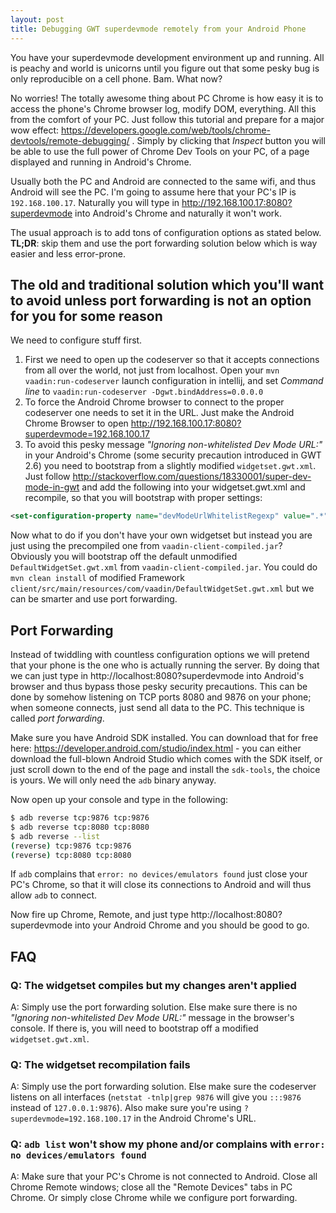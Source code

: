 ```yaml
---
layout: post
title: Debugging GWT superdevmode remotely from your Android Phone
---
```


You have your superdevmode development environment up and running. All is peachy and world is unicorns until you figure out that some pesky bug is only reproducible on a cell phone. Bam. What now?

No worries! The totally awesome thing about PC Chrome is how easy it is to access the phone's Chrome browser log, modify DOM, everything. All this from the comfort of your PC. Just follow this tutorial and prepare for a major wow effect: https://developers.google.com/web/tools/chrome-devtools/remote-debugging/ . Simply by clicking that *Inspect* button you will be able to use the full power of Chrome Dev Tools on your PC, of a page displayed and running in Android's Chrome.

Usually both the PC and Android are connected to the same wifi, and thus Android will see the PC. I'm going to assume here that your PC's IP is `192.168.100.17`. Naturally you will type in http://192.168.100.17:8080?superdevmode into Android's Chrome and naturally it won't work.

The usual approach is to add tons of configuration options as stated below. **TL;DR**: skip them and use the port forwarding solution below which is way easier and less error-prone.

## The old and traditional solution which you'll want to avoid unless port forwarding is not an option for you for some reason

We need to configure stuff first.

1. First we need to open up the codeserver so that it accepts connections from all over the world, not just from localhost. Open your `mvn vaadin:run-codeserver` launch configuration in intellij, and set *Command line* to `vaadin:run-codeserver -Dgwt.bindAddress=0.0.0.0`
2. To force the Android Chrome browser to connect to the proper codeserver one needs to set it in the URL. Just make the Android Chrome Browser to open http://192.168.100.17:8080?superdevmode=192.168.100.17
3. To avoid this pesky message *"Ignoring non-whitelisted Dev Mode URL:"* in your Android's Chrome (some security precaution introduced in GWT 2.6) you need to bootstrap from a slightly modified `widgetset.gwt.xml`. Just follow http://stackoverflow.com/questions/18330001/super-dev-mode-in-gwt and add the following into your widgetset.gwt.xml and recompile, so that you will bootstrap with proper settings:
```xml
<set-configuration-property name="devModeUrlWhitelistRegexp" value=".*" />
```

Now what to do if you don't have your own widgetset but instead you are just using the precompiled one from `vaadin-client-compiled.jar`? Obviously you will bootstrap off the default unmodified `DefaultWidgetSet.gwt.xml` from `vaadin-client-compiled.jar`. You could do `mvn clean install` of modified Framework `client/src/main/resources/com/vaadin/DefaultWidgetSet.gwt.xml` but we can be smarter and use port forwarding.

## Port Forwarding

Instead of twiddling with countless configuration options we will pretend that your phone is the one who is actually running the server. By doing that we can just type in http://localhost:8080?superdevmode into Android's browser and thus bypass those pesky security precautions. This can be done by somehow listening on TCP ports 8080 and 9876 on your phone; when someone connects, just send all data to the PC. This technique is called *port forwarding*.

Make sure you have Android SDK installed. You can download that for free here: https://developer.android.com/studio/index.html - you can either download the full-blown Android Studio which comes with the SDK itself, or just scroll down to the end of the page and install the `sdk-tools`, the choice is yours. We will only need the `adb` binary anyway.

Now open up your console and type in the following:
```bash
$ adb reverse tcp:9876 tcp:9876
$ adb reverse tcp:8080 tcp:8080
$ adb reverse --list
(reverse) tcp:9876 tcp:9876
(reverse) tcp:8080 tcp:8080
```

If `adb` complains that `error: no devices/emulators found` just close your PC's Chrome, so that it will close its connections to Android and will thus allow `adb` to connect.

Now fire up Chrome, Remote, and just type http://localhost:8080?superdevmode into your Android Chrome and you should be good to go.

## FAQ

### Q: The widgetset compiles but my changes aren't applied
A: Simply use the port forwarding solution. Else make sure there is no *"Ignoring non-whitelisted Dev Mode URL:"* message in the browser's console. If there is, you will need to bootstrap off a modified `widgetset.gwt.xml`.

### Q: The widgetset recompilation fails
A: Simply use the port forwarding solution. Else make sure the codeserver listens on all interfaces (`netstat -tnlp|grep 9876` will give you `:::9876` instead of `127.0.0.1:9876`). Also make sure you're using `?superdevmode=192.168.100.17` in the Android Chrome's URL.

### Q: `adb list` won't show my phone and/or complains with `error: no devices/emulators found`
A: Make sure that your PC's Chrome is not connected to Android. Close all Chrome Remote windows; close all the "Remote Devices" tabs in PC Chrome. Or simply close Chrome while we configure port forwarding.
